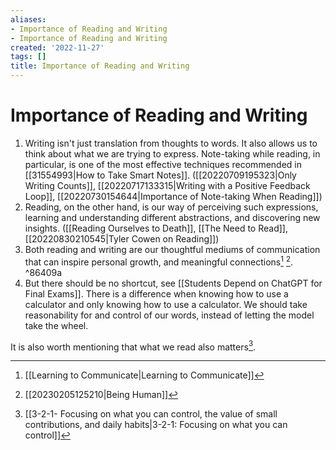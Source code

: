 ```yaml
---
aliases:
- Importance of Reading and Writing
- Importance of Reading and Writing
created: '2022-11-27'
tags: []
title: Importance of Reading and Writing
---
```


# Importance of Reading and Writing

1. Writing isn't just translation from thoughts to words. It also allows us to think about what we are trying to express. Note-taking while reading, in particular, is one of the most effective techniques recommended in [[31554993|How to Take Smart Notes]]. ([[20220709195323|Only Writing Counts]], [[20220717133315|Writing with a Positive Feedback Loop]], [[20220730154644|Importance of Note-taking When Reading]])
2. Reading, on the other hand, is our way of perceiving such expressions, learning and understanding different abstractions, and discovering new insights. ([[Reading Ourselves to Death]], [[The Need to Read]], [[20220830210545|Tyler Cowen on Reading]])
3. Both reading and writing are our thoughtful mediums of communication that can inspire personal growth, and meaningful connections[^1] [^2]. ^86409a
4. But there should be no shortcut, see [[Students Depend on ChatGPT for Final Exams]]. There is a difference when knowing how to use a calculator and only knowing how to use a calculator. We should take reasonability for and control of our words, instead of letting the model take the wheel.

It is also worth mentioning that what we read also matters[^3].

[^1]: [[Learning to Communicate|Learning to Communicate]]
[^2]: [[20230205125210|Being Human]]
[^3]: [[3-2-1- Focusing on what you can control, the value of small contributions, and daily habits|3-2-1: Focusing on what you can control]]